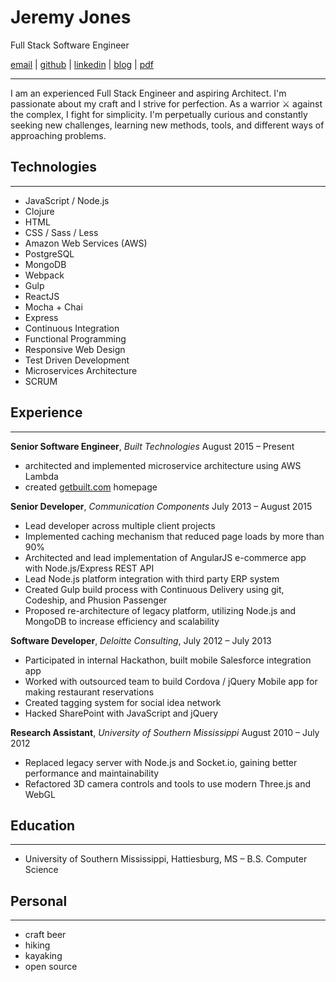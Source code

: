 # Jeremy Jones
Full Stack Software Engineer

[email](mailto:banjeremy@gmail.com) | [github](https://github.com/banjeremy) | [linkedin](https://linkedin.com/in/banjeremy) | [blog](http://blog.jeremyjones.tech) | [pdf](#)

----------
I am an experienced Full Stack Engineer and aspiring Architect.
I'm passionate about my craft and I strive for perfection.
As a warrior ⚔ against the complex, I fight for simplicity.
I'm perpetually curious and constantly seeking new challenges, learning new methods, tools, and different ways of approaching problems.


## Technologies
------------
- JavaScript / Node.js
- Clojure
- HTML
- CSS / Sass / Less
- Amazon Web Services (AWS)
- PostgreSQL
- MongoDB
- Webpack
- Gulp
- ReactJS
- Mocha + Chai
- Express
- Continuous Integration
- Functional Programming
- Responsive Web Design
- Test Driven Development
- Microservices Architecture
- SCRUM

## Experience
----------
**Senior Software Engineer**, *Built Technologies* August 2015 – Present
- architected and implemented microservice architecture using AWS Lambda
- created [getbuilt.com](http://getbuilt.com) homepage

**Senior Developer**, *Communication Components* July 2013 – August 2015
- Lead developer across multiple client projects
- Implemented caching mechanism that reduced page loads by more than 90%
- Architected and lead implementation of AngularJS e-commerce app with Node.js/Express REST API
- Lead Node.js platform integration with third party ERP system
- Created Gulp build process with Continuous Delivery using git, Codeship, and Phusion Passenger
- Proposed re-architecture of legacy platform, utilizing Node.js and MongoDB to increase efficiency and scalability

**Software Developer**, *Deloitte Consulting*, July 2012 – July 2013
- Participated in internal Hackathon, built mobile Salesforce integration app
- Worked with outsourced team to build Cordova / jQuery Mobile app for making restaurant reservations
- Created tagging system for social idea network
- Hacked SharePoint with JavaScript and jQuery

**Research Assistant**, *University of Southern Mississippi* August 2010 – July 2012
- Replaced legacy server with Node.js and Socket.io, gaining better performance and maintainability
- Refactored 3D camera controls and tools to use modern Three.js and WebGL

## Education
------------
* University of Southern Mississippi, Hattiesburg, MS – B.S. Computer Science

## Personal
-----------
- craft beer
- hiking
- kayaking
- open source
